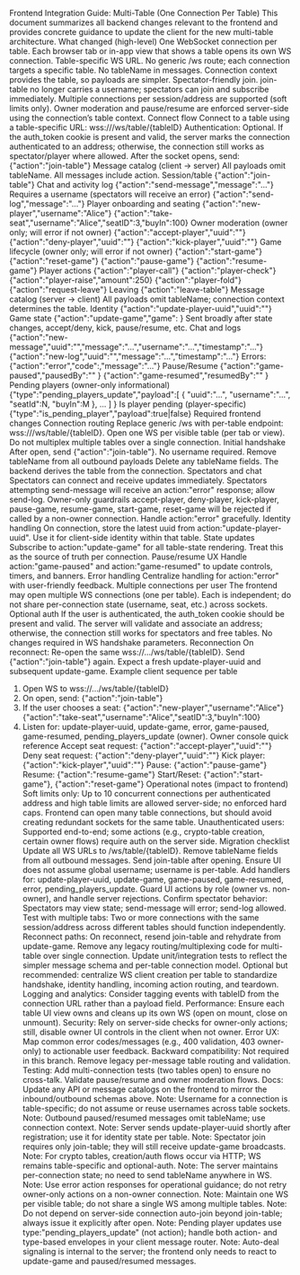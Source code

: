 Frontend Integration Guide: Multi-Table (One Connection Per Table)
This document summarizes all backend changes relevant to the frontend and provides concrete guidance to update the client for the new multi-table architecture.
What changed (high-level)
One WebSocket connection per table. Each browser tab or in-app view that shows a table opens its own WS connection.
Table-specific WS URL. No generic /ws route; each connection targets a specific table.
No tableName in messages. Connection context provides the table, so payloads are simpler.
Spectator-friendly join. join-table no longer carries a username; spectators can join and subscribe immediately.
Multiple connections per session/address are supported (soft limits only).
Owner moderation and pause/resume are enforced server-side using the connection’s table context.
Connect flow
Connect to a table using a table-specific URL:
wss://<host>/ws/table/{tableID}
Authentication:
Optional. If the auth_token cookie is present and valid, the server marks the connection authenticated to an address; otherwise, the connection still works as spectator/player where allowed.
After the socket opens, send:
{"action":"join-table"}
Message catalog (client → server)
All payloads omit tableName. All messages include action.
Session/table
{"action":"join-table"}
Chat and activity log
{"action":"send-message","message":"..."}
Requires a username (spectators will receive an error)
{"action":"send-log","message":"..."}
Player onboarding and seating
{"action":"new-player","username":"Alice"}
{"action":"take-seat","username":"Alice","seatID":3,"buyIn":100}
Owner moderation (owner only; will error if not owner)
{"action":"accept-player","uuid":"<pendingPlayerUUID>"}
{"action":"deny-player","uuid":"<pendingPlayerUUID>"}
{"action":"kick-player","uuid":"<playerUUID>"}
Game lifecycle (owner only; will error if not owner)
{"action":"start-game"}
{"action":"reset-game"}
{"action":"pause-game"}
{"action":"resume-game"}
Player actions
{"action":"player-call"}
{"action":"player-check"}
{"action":"player-raise","amount":250}
{"action":"player-fold"}
{"action":"request-leave"}
Leaving
{"action":"leave-table"}
Message catalog (server → client)
All payloads omit tableName; connection context determines the table.
Identity
{"action":"update-player-uuid","uuid":"<uuid>"}
Game state
{"action":"update-game","game": <GameView> }
Sent broadly after state changes, accept/deny, kick, pause/resume, etc.
Chat and logs
{"action":"new-message","uuid":"<id>","message":"...","username":"...","timestamp":"..."}
{"action":"new-log","uuid":"<id>","message":"...","timestamp":"..."}
Errors: {"action":"error","code":<int>,"message":"..."}
Pause/Resume
{"action":"game-paused","pausedBy":"<ownerUsername>" }
{"action":"game-resumed","resumedBy":"<ownerUsername>" }
Pending players (owner-only informational)
{"type":"pending_players_update","payload":[ { "uuid":"...", "username":"...", "seatId":N, "buyIn":M }, ... ] }
Is player pending (player-specific)
{"type":"is_pending_player","payload":true|false}
Required frontend changes
Connection routing
Replace generic /ws with per-table endpoint: wss://<host>/ws/table/{tableID}.
Open one WS per visible table (per tab or view). Do not multiplex multiple tables over a single connection.
Initial handshake
After open, send {"action":"join-table"}. No username required.
Remove tableName from all outbound payloads
Delete any tableName fields. The backend derives the table from the connection.
Spectators and chat
Spectators can connect and receive updates immediately.
Spectators attempting send-message will receive an action:"error" response; allow send-log.
Owner-only guardrails
accept-player, deny-player, kick-player, pause-game, resume-game, start-game, reset-game will be rejected if called by a non-owner connection. Handle action:"error" gracefully.
Identity handling
On connection, store the latest uuid from action:"update-player-uuid". Use it for client-side identity within that table.
State updates
Subscribe to action:"update-game" for all table-state rendering. Treat this as the source of truth per connection.
Pause/resume UX
Handle action:"game-paused" and action:"game-resumed" to update controls, timers, and banners.
Error handling
Centralize handling for action:"error" with user-friendly feedback.
Multiple connections per user
The frontend may open multiple WS connections (one per table). Each is independent; do not share per-connection state (username, seat, etc.) across sockets.
Optional auth
If the user is authenticated, the auth_token cookie should be present and valid. The server will validate and associate an address; otherwise, the connection still works for spectators and free tables. No changes required in WS handshake parameters.
Reconnection
On reconnect:
Re-open the same wss://.../ws/table/{tableID}.
Send {"action":"join-table"} again.
Expect a fresh update-player-uuid and subsequent update-game.
Example client sequence per table

1. Open WS to wss://.../ws/table/{tableID}
2. On open, send:
   {"action":"join-table"}
3. If the user chooses a seat:
   {"action":"new-player","username":"Alice"}
   {"action":"take-seat","username":"Alice","seatID":3,"buyIn":100}
4. Listen for:
   update-player-uuid, update-game, error, game-paused, game-resumed, pending_players_update (owner).
   Owner console quick reference
   Accept seat request: {"action":"accept-player","uuid":"<pendingUUID>"}
   Deny seat request: {"action":"deny-player","uuid":"<pendingUUID>"}
   Kick player: {"action":"kick-player","uuid":"<playerUUID>"}
   Pause: {"action":"pause-game"}
   Resume: {"action":"resume-game"}
   Start/Reset: {"action":"start-game"}, {"action":"reset-game"}
   Operational notes (impact to frontend)
   Soft limits only:
   Up to 10 concurrent connections per authenticated address and high table limits are allowed server-side; no enforced hard caps. Frontend can open many table connections, but should avoid creating redundant sockets for the same table.
   Unauthenticated users:
   Supported end-to-end; some actions (e.g., crypto-table creation, certain owner flows) require auth on the server side.
   Migration checklist
   Update all WS URLs to /ws/table/{tableID}.
   Remove tableName fields from all outbound messages.
   Send join-table after opening.
   Ensure UI does not assume global username; username is per-table.
   Add handlers for:
   update-player-uuid, update-game, game-paused, game-resumed, error, pending_players_update.
   Guard UI actions by role (owner vs. non-owner), and handle server rejections.
   Confirm spectator behavior:
   Spectators may view state; send-message will error; send-log allowed.
   Test with multiple tabs:
   Two or more connections with the same session/address across different tables should function independently.
   Reconnect paths:
   On reconnect, resend join-table and rehydrate from update-game.
   Remove any legacy routing/multiplexing code for multi-table over single connection.
   Update unit/integration tests to reflect the simpler message schema and per-table connection model.
   Optional but recommended: centralize WS client creation per table to standardize handshake, identity handling, incoming action routing, and teardown.
   Logging and analytics:
   Consider tagging events with tableID from the connection URL rather than a payload field.
   Performance:
   Ensure each table UI view owns and cleans up its own WS (open on mount, close on unmount).
   Security:
   Rely on server-side checks for owner-only actions; still, disable owner UI controls in the client when not owner.
   Error UX:
   Map common error codes/messages (e.g., 400 validation, 403 owner-only) to actionable user feedback.
   Backward compatibility:
   Not required in this branch. Remove legacy per-message table routing and validation.
   Testing:
   Add multi-connection tests (two tables open) to ensure no cross-talk. Validate pause/resume and owner moderation flows.
   Docs:
   Update any API or message catalogs on the frontend to mirror the inbound/outbound schemas above.
   Note: Username for a connection is table-specific; do not assume or reuse usernames across table sockets.
   Note: Outbound paused/resumed messages omit tableName; use connection context.
   Note: Server sends update-player-uuid shortly after registration; use it for identity state per table.
   Note: Spectator join requires only join-table; they will still receive update-game broadcasts.
   Note: For crypto tables, creation/auth flows occur via HTTP; WS remains table-specific and optional-auth.
   Note: The server maintains per-connection state; no need to send tableName anywhere in WS.
   Note: Use error action responses for operational guidance; do not retry owner-only actions on a non-owner connection.
   Note: Maintain one WS per visible table; do not share a single WS among multiple tables.
   Note: Do not depend on server-side connection auto-join beyond join-table; always issue it explicitly after open.
   Note: Pending player updates use type:"pending_players_update" (not action); handle both action- and type-based envelopes in your client message router.
   Note: Auto-deal signaling is internal to the server; the frontend only needs to react to update-game and paused/resumed messages.
